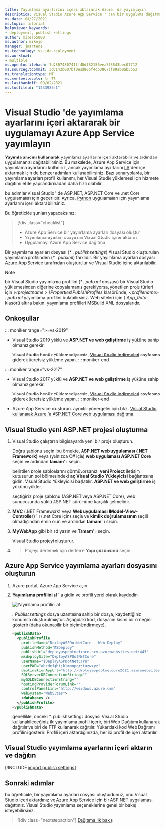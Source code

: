 ```yaml
---
title: Yayımlama ayarlarını içeri aktararak Azure 'da yayımlayın
description: Visual Studio Azure App Service ' dan bir uygulama dağıtmak için yayımlama profili oluşturma ve içeri aktarma
ms.date: 08/27/2021
ms.topic: tutorial
helpviewer_keywords:
- deployment, publish settings
author: mikejo5000
ms.author: mikejo
manager: jmartens
ms.technology: vs-ide-deployment
ms.workload:
- multiple
ms.openlocfilehash: 7d2807480741ff40df82156eea563843bec07712
ms.sourcegitcommit: 3d1143b007bf0ead80bf4cb3867bf89ab0ab5b53
ms.translationtype: MT
ms.contentlocale: tr-TR
ms.lasthandoff: 09/02/2021
ms.locfileid: "123398541"
---
```

# <a name="publish-an-application-to-azure-app-service-by-importing-publish-settings-in-visual-studio"></a>Visual Studio 'de yayımlama ayarlarını içeri aktararak bir uygulamayı Azure App Service yayımlayın

**Yayımla aracını kullanarak** yayınlama ayarlarını içeri aktarabilir ve ardından uygulamanızı dağıtabilirsiniz. Bu makalede, Azure App Service için yayımlama ayarlarını kullanırız, ancak yayımlama ayarlarını [IIS](../deployment/tutorial-import-publish-settings-iis.md)'den içe aktarmak için de benzer adımları kullanabilirsiniz. Bazı senaryolarda, bir yayımlama ayarları profili kullanımı, her Visual Studio yüklemesi için hizmete dağıtımı el ile yapılandırmadan daha hızlı olabilir.

bu adımlar Visual Studio ' de ASP.NET, ASP.NET Core ve .net Core uygulamaları için geçerlidir. Ayrıca, [Python](../python/publishing-python-web-applications-to-azure-from-visual-studio.md) uygulamaları için yayımlama ayarlarını içeri aktarabilirsiniz.

Bu öğreticide şunları yapacaksınız:

> [!div class="checklist"]
> * Azure App Service bir yayımlama ayarları dosyası oluştur
> * Yayımlama ayarları dosyasını Visual Studio içine aktarın
> * Uygulamayı Azure App Service dağıtma

Bir yayımlama ayarları dosyası (*\* . publishsettings*) Visual Studio oluşturulan yayımlama profilinden (*\* . pubxml*) farklıdır. Bir yayımlama ayarları dosyası Azure App Service tarafından oluşturulur ve Visual Studio içine aktarılabilir.

> [!NOTE]
> bir Visual Studio yayımlama profilini (*\* . pubxml* dosyası) bir Visual Studio yüklemesinden diğerine kopyalamanız gerekiyorsa, yönetilen proje türleri için *\\<projectname \> \Properties\PublishProfiles* klasöründe, *\<profilename\> . pubxml* yayımlama profilini bulabilirsiniz. Web siteleri için *\ App_Data* klasörü altına bakın. yayımlama profilleri MSBuild XML dosyalarıdır.

## <a name="prerequisites"></a>Önkoşullar

::: moniker range=">=vs-2019"

* Visual Studio 2019 yüklü ve **ASP.NET ve web geliştirme** iş yüküne sahip olmanız gerekir.

    Visual Studio henüz yüklemediyseniz, [Visual Studio indirmeleri](https://visualstudio.microsoft.com/downloads/) sayfasına giderek ücretsiz yükleme yapın.
::: moniker-end

::: moniker range="vs-2017"

* Visual Studio 2017 yüklü ve **ASP.NET ve web geliştirme** iş yüküne sahip olmanız gerekir.

    Visual Studio henüz yüklemediyseniz, [Visual Studio indirmeleri](https://visualstudio.microsoft.com/downloads/) sayfasına giderek ücretsiz yükleme yapın.
::: moniker-end

* Azure App Service oluşturun. ayrıntılı yönergeler için bkz. [Visual Studio kullanarak Azure 'a ASP.NET Core web uygulaması dağıtma](/aspnet/core/tutorials/publish-to-azure-webapp-using-vs).

## <a name="create-a-new-aspnet-project-in-visual-studio"></a>Visual Studio yeni ASP.NET projesi oluşturma

1. Visual Studio çalıştıran bilgisayarda yeni bir proje oluşturun.

    Doğru şablonu seçin. bu örnekte, **ASP.NET web uygulaması (.NET Framework)** veya (yalnızca C# için) **web uygulaması ASP.NET Core** seçin ve ardından **tamam**' ı seçin.

    belirtilen proje şablonlarını görmüyorsanız, **yeni Project** iletişim kutusunun sol bölmesindeki **aç Visual Studio Yükleyicisi** bağlantısına gidin. Visual Studio Yükleyicisi başlatılır. **ASP.NET ve web geliştirme** iş yükünü yükler.

    seçtiğiniz proje şablonu (ASP.NET veya ASP.NET Core), web sunucusunda yüklü ASP.NET sürümüne karşılık gelmelidir.

1. **MVC** (.NET Framework) veya **Web uygulaması (Model-View-Controller)** ' ı (.net Core için) seçin ve **kimlik doğrulamasının** seçili olmadığından emin olun ve ardından **tamam**' ı seçin.

1. **MyWebApp** gibi bir ad yazın ve **Tamam**' ı seçin.

    Visual Studio projeyi oluşturur.

1.   >  Projeyi derlemek için derleme **Yapı çözümünü** seçin.

## <a name="create-the-publish-settings-file-in-azure-app-service"></a>Azure App Service yayımlama ayarları dosyasını oluşturun

1. Azure portal, Azure App Service açın.

1. **Yayımlama profilini al** ' a gidin ve profili yerel olarak kaydedin.

    ![Yayımlama profilini al](../deployment/media/tutorial-azure-app-service-get-publish-profile.png)

    *. Publishsettings* dosya uzantısına sahip bir dosya, kaydettiğiniz konumda oluşturulmuştur. Aşağıdaki kod, dosyanın kısmi bir örneğini gösterir (daha okunabilir bir biçimlendirmeye).

    ```xml
    <publishData>
      <publishProfile
        profileName="DeployASPDotNetCore - Web Deploy"
        publishMethod="MSDeploy"
        publishUrl="deployaspdotnetcore.scm.azurewebsites.net:443"
        msdeploySite="DeployASPDotNetCore"
        userName="$DeployASPDotNetCore"
        userPWD="abcdefghijklmnopqrstuzwxyz"
        destinationAppUrl="http://deployaspdotnetcore2021.azurewebsites.net"
        SQLServerDBConnectionString=""
        mySQLDBConnectionString=""
        hostingProviderForumLink=""
        controlPanelLink="http://windows.azure.com"
        webSystem="WebSites">
        <databases />
      </publishProfile>
    </publishData>
    ```

    genellikle, önceki *. publishsettings dosyası Visual Studio kullanabileceğiniz iki yayımlama profili içerir, biri Web Dağıtımı kullanarak dağıtılır ve biri de FTP kullanarak dağıtılır. Yukarıdaki kod Web Dağıtımı profilini gösterir. Profili içeri aktardığınızda, her iki profil de içeri aktarılır.

## <a name="import-the-publish-settings-in-visual-studio-and-deploy"></a>Visual Studio yayımlama ayarlarını içeri aktarın ve dağıtın

[!INCLUDE [import publish settings](../deployment/includes/import-publish-settings-vs.md)]

## <a name="next-steps"></a>Sonraki adımlar

bu öğreticide, bir yayımlama ayarları dosyası oluşturdunuz, onu Visual Studio içeri aktardınız ve Azure App Service için bir ASP.NET uygulaması dağıttınız. Visual Studio yayımlama seçeneklerine genel bir bakış isteyebilirsiniz.

> [!div class="nextstepaction"]
> [Dağıtıma ilk bakış](../deployment/deploying-applications-services-and-components.md)
